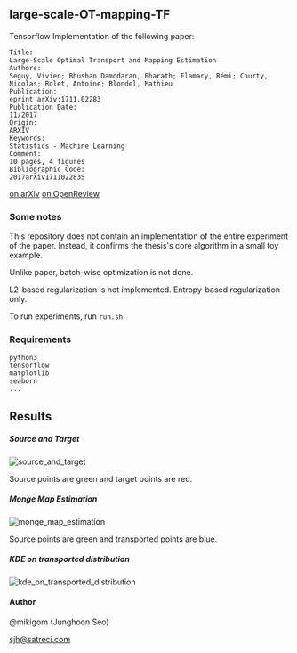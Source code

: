 ## large-scale-OT-mapping-TF

Tensorflow Implementation of the following paper:
```
Title:	
Large-Scale Optimal Transport and Mapping Estimation
Authors:	
Seguy, Vivien; Bhushan Damodaran, Bharath; Flamary, Rémi; Courty, Nicolas; Rolet, Antoine; Blondel, Mathieu
Publication:	
eprint arXiv:1711.02283
Publication Date:	
11/2017
Origin:	
ARXIV
Keywords:	
Statistics - Machine Learning
Comment:	
10 pages, 4 figures
Bibliographic Code:	
2017arXiv171102283S
```
[on arXiv](https://arxiv.org/abs/1711.02283)
[on OpenReview](https://openreview.net/forum?id=B1zlp1bRW)

### Some notes

This repository does not contain an implementation of the entire experiment of the paper. Instead,
it confirms the thesis's core algorithm in a small toy example.

Unlike paper, batch-wise optimization is not done.

L2-based regularization is not implemented. Entropy-based regularization only.

To run experiments, run `run.sh`.

### Requirements
```
python3
tensorflow
matplotlib
seaborn
...
```

## Results

##### Source and Target
![source_and_target](https://github.com/mikigom/large-scale-OT-mapping-TF/blob/master/viz/XnY.png?raw=true)

Source points are green and target points are red.

##### Monge Map Estimation
![monge_map_estimation](https://github.com/mikigom/large-scale-OT-mapping-TF/blob/master/viz/XnFx.png?raw=true)

Source points are green and transported points are blue.

##### KDE on transported distribution
![kde_on_transported_distribution](https://github.com/mikigom/large-scale-OT-mapping-TF/blob/master/viz/Fx.png?raw=true)

#### Author
@mikigom (Junghoon Seo)

sjh@satreci.com
